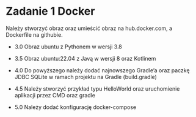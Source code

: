 # Zadanie 1 Docker

Należy stworzyć obraz oraz umieścić obraz na hub.docker.com, a Dockerfile na githubie.

- 3.0 Obraz ubuntu z Pythonem w wersji 3.8

- 3.5 Obraz ubuntu:22.04 z Javą w wersji 8 oraz Kotlinem

- 4.0 Do powyższego należy dodać najnowszego Gradle’a oraz paczkę JDBC SQLite w ramach projektu na Gradle (build.gradle)

- 4.5 Należy stworzyć przykład typu HelloWorld oraz uruchomienie aplikacji przez CMD oraz gradle

- 5.0 Należy dodać konfigurację docker-compose